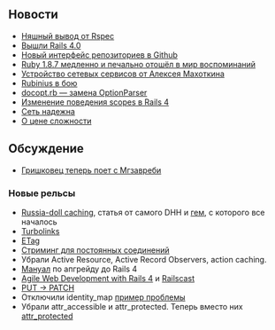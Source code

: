 ## Новости

* [Няшный вывод от Rspec](https://github.com/mattsears/nyan-cat-formatter)
* [Вышли Rails 4.0](http://weblog.rubyonrails.org/2013/6/25/Rails-4-0-final/)
* [Новый интерфейс репозиториев в Github](https://github.com/blog/1529-repository-next)
* [Ruby 1.8.7 медленно и печально отошёл в мир воспоминаний](http://www.ruby-lang.org/en/news/2013/06/30/we-retire-1-8-7/)
* [Устройство сетевых сервисов от Алексея Махоткина](http://squadette.ru/blog/2013/06/19/high-scalability-3/)
* [Rubinius в бою](http://www.tech-d.net/2013/06/18/threaded-ruby-in-production-rbx-edition/)
* [docopt.rb — замена OptionParser](http://docopt.org/)
* [Изменение поведения scopes в Rails 4](http://blog.envylabs.com/post/52395695243/chaining-scopes-in-rails-4)
* [Сеть надежна](http://aphyr.com/posts/288-the-network-is-reliable)
* [О цене сложности](http://firstround.com/article/The-one-cost-engineers-and-product-managers-dont-consider)

## Обсуждение

* [Гришковец теперь поет с Мгзавреби](http://odnovremenno.com/archives/3763)

### Новые рельсы

* [Russia-doll caching](http://37signals.com/svn/posts/3113-how-key-based-cache-expiration-works), статья от самого DHH
  и [гем](https://github.com/rails/cache_digests), с которого все началось
* [Turbolinks](https://github.com/rails/turbolinks/)
* [ETag](http://weblog.rubyonrails.org/2013/6/25/Rails-4-0-final/)
* [Стриминг для постоянных соединений](http://tenderlovemaking.com/2012/07/30/is-it-live.html)
* Убрали Active Resource, Active Record Observers, action caching.
* [Мануал](http://edgeguides.rubyonrails.org/upgrading_ruby_on_rails.html#upgrading-from-rails-3-2-to-rails-4-0)
  по апгрейду до Rails 4
* [Agile Web Development with Rails 4](http://pragprog.com/book/rails4/agile-web-development-with-rails) и
  [Railscast](http://railscasts.com/episodes/415-upgrading-to-rails-4)
* [PUT -> PATCH](http://weblog.rubyonrails.org/2012/2/25/edge-rails-patch-is-the-new-primary-http-method-for-updates/)
* Отключили identity_map [пример проблемы](https://github.com/rails/rails/commit/302c912bf6bcd0fa200d964ec2dc4a44abe328a6)
* Убрали attr_accessible и attr_protected. Теперь вместо них [attr_protected](https://github.com/rails/protected_attributes)

